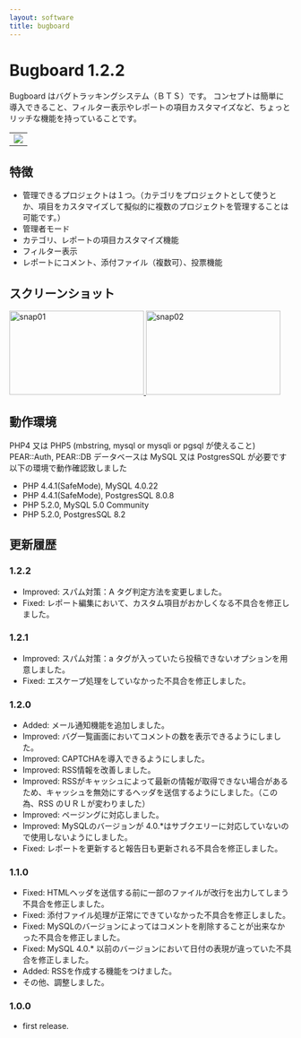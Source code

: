```yaml
---
layout: software
title: bugboard
---
```


# Bugboard 1.2.2

Bugboard はバグトラッキングシステム（ＢＴＳ）です。
コンセプトは簡単に導入できること、フィルター表示やレポートの項目カスタマイズなど、ちょっとリッチな機能を持っていることです。

<table class="dl" cellpadding="0" cellspacing="0" border="0">
	<tr>
		<td>
			<a href="http://mebiusbox.sakura.ne.jp/bin/dl.php?dl=bugboard" target="_blank" onclick="ga('send','pageview',{'page':'/downloads/Bugboard','Title':'Bugboard});">
				<img src="/assets/img/download_zip.jpg" />
			</a>
		</td>
	</tr>
</table>

## 特徴
* 管理できるプロジェクトは１つ。（カテゴリをプロジェクトとして使うとか、項目をカスタマイズして擬似的に複数のプロジェクトを管理することは可能です。）
* 管理者モード
* カテゴリ、レポートの項目カスタマイズ機能
* フィルター表示
* レポートにコメント、添付ファイル（複数可）、投票機能

## スクリーンショット
<div class="snap">
	<a class="fancybox" rel="group" href="/assets/img/bugboard_snap01.jpg">
		<img src="/assets/img/bugboard_snap01.jpg" width="240" height="150" alt="snap01" border="0" />
	</a>
	<a class="fancybox" rel="group" href="/assets/img/bugboard_snap02.jpg">
		<img src="/assets/img/bugboard_snap02.jpg" width="240" height="150" alt="snap02" border="0" />
	</a>
	<br class="clear" />
</div>

## 動作環境
PHP4 又は PHP5 (mbstring, mysql or mysqli or pgsql が使えること)
PEAR::Auth, PEAR::DB
データベースは MySQL 又は PostgresSQL が必要です
以下の環境で動作確認致しました

* PHP 4.4.1(SafeMode), MySQL 4.0.22
* PHP 4.4.1(SafeMode), PostgresSQL 8.0.8
* PHP 5.2.0, MySQL 5.0 Community
* PHP 5.2.0, PostgresSQL 8.2

## 更新履歴

### 1.2.2
* Improved: スパム対策：A タグ判定方法を変更しました。
* Fixed: レポート編集において、カスタム項目がおかしくなる不具合を修正しました。

### 1.2.1
* Improved: スパム対策：a タグが入っていたら投稿できないオプションを用意しました。
* Fixed: エスケープ処理をしていなかった不具合を修正しました。

### 1.2.0
* Added: メール通知機能を追加しました。
* Improved: バグ一覧画面においてコメントの数を表示できるようにしました。
* Improved: CAPTCHAを導入できるようにしました。
* Improved: RSS情報を改善しました。
* Improved: RSSがキャッシュによって最新の情報が取得できない場合があるため、キャッシュを無効にするヘッダを送信するようにしました。（この為、RSS のＵＲＬが変わりました）
* Improved: ページングに対応しました。
* Improved: MySQLのバージョンが 4.0.*はサブクエリーに対応していないので使用しないようにしました。
* Fixed: レポートを更新すると報告日も更新される不具合を修正しました。

### 1.1.0
* Fixed: HTMLヘッダを送信する前に一部のファイルが改行を出力してしまう不具合を修正しました。
* Fixed: 添付ファイル処理が正常にできていなかった不具合を修正しました。
* Fixed: MySQLのバージョンによってはコメントを削除することが出来なかった不具合を修正しました。
* Fixed: MySQL 4.0.* 以前のバージョンにおいて日付の表現が違っていた不具合を修正しました。
* Added: RSSを作成する機能をつけました。
* その他、調整しました。

### 1.0.0
* first release.
